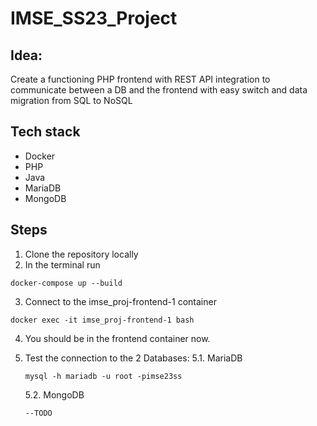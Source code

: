 # IMSE_SS23_Project

## Idea:

Create a functioning PHP frontend with REST API integration to communicate between a DB and the frontend with easy switch and data migration from SQL to NoSQL

## Tech stack

- Docker
- PHP
- Java
- MariaDB
- MongoDB

## Steps

1. Clone the repository locally
2. In the terminal run

```shell
docker-compose up --build
```

3. Connect to the imse_proj-frontend-1 container

```shell
docker exec -it imse_proj-frontend-1 bash
```

4. You should be in the frontend container now.
5. Test the connection to the 2 Databases:
   5.1. MariaDB

   ```shell
   mysql -h mariadb -u root -pimse23ss
   ```

   5.2. MongoDB

   ```shell
   --TODO
   ```
